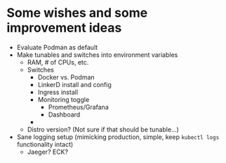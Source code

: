 # Some wishes and some improvement ideas

* Evaluate Podman as default
* Make tunables and switches into environment variables
  - RAM, # of CPUs, etc.
  - Switches
    - Docker vs. Podman
    * LinkerD install and config
    * Ingress install
    * Monitoring toggle
      - Prometheus/Grafana
      - Dashboard
    * 
  * Distro version? (Not sure if that should be tunable...)
* Sane logging setup (mimicking production, simple, keep `kubectl logs` functionality intact)
  - Jaeger? ECK? 

